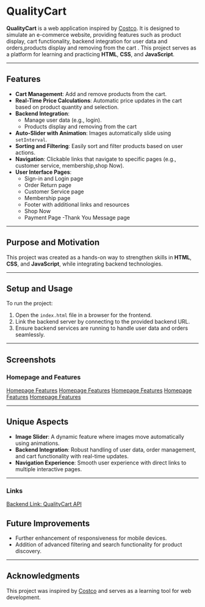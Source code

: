 # QualityCart

**QualityCart** is a web application inspired by [Costco](https://www.costco.com/). It is designed to simulate an e-commerce website, providing features such as product display, cart functionality, backend integration for user data and orders,products display and removing from the cart . This project serves as a platform for learning and practicing **HTML**, **CSS**, and **JavaScript**.

---

## Features

- **Cart Management**: Add and remove products from the cart.
- **Real-Time Price Calculations**: Automatic price updates in the cart based on product quantity and selection.
- **Backend Integration**: 
  - Manage user data (e.g., login).
  - Products display and removing from the cart
- **Auto-Slider with Animation**: Images automatically slide using `setInterval`.
- **Sorting and Filtering**: Easily sort and filter products based on user actions.
- **Navigation**: Clickable links that navigate to specific pages (e.g., customer service, membership,shop Now).
- **User Interface Pages**:
  - Sign-in and Login page
  - Order Return page
  - Customer Service page
  - Membership page
  - Footer with additional links and resources
  - Shop Now
  - Payment Page
  -Thank You Message page


---

## Purpose and Motivation

This project was created as a hands-on way to strengthen skills in **HTML**, **CSS**, and **JavaScript**, while integrating backend technologies.

---

## Setup and Usage

To run the project:

1. Open the `index.html` file in a browser for the frontend.
2. Link the backend server by connecting to the provided backend URL.
3. Ensure backend services are running to handle user data and orders seamlessly.

---

## Screenshots

### Homepage and Features


[Homepage Features](./screenshot/image1.jpg.JPG)
[Homepage Features](./screenshot/image2.jpg.JPG)
[Homepage Features](./screenshot/image3.jpg.JPG)
[Homepage Features](/screenshot/image4.jpg)
[Homepage Features](./screenshot/image5.jpg)

---

## Unique Aspects

- **Image Slider**: A dynamic feature where images move automatically using animations.
- **Backend Integration**: Robust handling of user data, order management, and cart functionality with real-time updates.
- **Navigation Experience**: Smooth user experience with direct links to multiple interactive pages.

---

### Links
[Backend Link: QualityCart API](https://understood-steel-touch.glitch.me/)


## Future Improvements

- Further enhancement of responsiveness for mobile devices.
- Addition of advanced filtering and search functionality for product discovery.

---

## Acknowledgments

This project was inspired by [Costco](https://www.costco.com/) and serves as a learning tool for web development.

